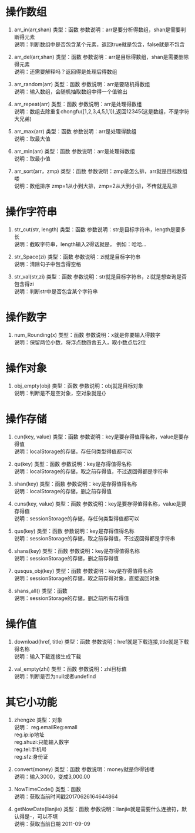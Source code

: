# 操作数组
1. arr_in(arr,shan) 类型：函数        参数说明：arr是要分析得数组，shan是需要判断得元素  
    说明：判断数组中是否包含某个元素，返回true就是包含，false就是不包含

2. arr_del(arr,shan) 类型：函数        参数说明：arr是目标得数组，shan是需要删除得元素  
    说明：还需要解释吗？返回得是处理后得数组

3. arr_random(arr) 类型：函数        参数说明：arr是要随机得数组  
    说明：输入数组，会随机抽取数组中得一个值输出

4. arr_repeat(arr) 类型：函数        参数说明：arr是处理得数组  
    说明：数组去除重复chongfu([1,2,3,4,5,1,1]),返回12345(这是数组，不是字符大兄弟)

5. arr_max(arr) 类型：函数        参数说明：arr是处理得数组  
    说明：取最大值

6. arr_min(arr) 类型：函数        参数说明：arr是处理得数组  
    说明：取最小值

7. arr_sort(arr，zmp) 类型：函数        参数说明：zmp是怎么排，arr就是目标数组喽  
    说明：数组排序 zmp=1从小到大排，zmp=2从大到小排，不传就是乱排

# 操作字符串
1. str_cut(str, length) 类型：函数        参数说明：str是目标字符串，length是要多长  
    说明：截取字符串，length输入2得话就是，  例如：哈哈...

2. str_Space(zi) 类型：函数        参数说明：zi就是目标字符串  
    说明：清除句子中包含得空格
    
3. str_val(str,zi) 类型：函数        参数说明：str就是目标字符串，zi就是想查询是否包含得zi  
    说明：判断str中是否包含某个字符串

# 操作数字
1. num_Rounding(x) 类型：函数        参数说明：x就是你要输入得数字  
    说明：保留两位小数，将浮点数四舍五入，取小数点后2位

# 操作对象
1. obj_empty(obj) 类型：函数        参数说明：obj就是目标对象  
    说明：判断是不是空对象，空对象就是{}  
    
# 操作存储
1. cun(key, value) 类型：函数        参数说明：key是要存得值得名称，value是要存得值  
    说明：localStorage的存储，存任何类型得值都可以

2. qu(key) 类型：函数        参数说明：key是存得值得名称  
    说明：localStorage的存储，取之前存得值，不过返回得都是字符串

3. shan(key) 类型：函数        参数说明：key是存得值得名称  
    说明：localStorage的存储，删之前存得值

4. cuns(key, value) 类型：函数        参数说明：key是要存得值得名称，value是要存得值  
    说明：sessionStorage的存储，存任何类型得值都可以

5. qus(key) 类型：函数        参数说明：key是存得值得名称  
    说明：sessionStorage的存储，取之前存得值，不过返回得都是字符串

6. shans(key) 类型：函数        参数说明：key是存得值得名称  
    说明：sessionStorage的存储，删之前存得值

7. qusqus_obj(key) 类型：函数        参数说明：key是存得值得名称  
    说明：sessionStorage的存储，取之前存得对象，直接返回对象

8. shans_all() 类型：函数  
    说明：sessionStorage的存储，删之前所有存得值
    
# 操作值
1. download(href, title) 类型：函数        参数说明：href就是下载连接,title就是下载得名称  
    说明：输入下载连接生成下载

2. val_empty(zhi) 类型：函数        参数说明：zhi目标值  
    说明：判断是否为null或者undefind
    
# 其它小功能
1. zhengze 类型：对象  
    说明：
        reg.emailReg:emall  
        reg.ip:ip地址  
        reg.shuzi:只能输入数字  
        reg.tel:手机号  
        reg.sfz:身份证  


2. convert(money) 类型：函数        参数说明：money就是你得钱喽  
    说明：输入3000，变成3,000.00

3. NowTimeCode() 类型：函数  
    说明：获取当前时间戳20170626164644864

4. getNowDate(lianjie) 类型：函数   参数说明：lianjie就是需要什么连接符，默认得是-，可以不填  
    说明：获取当前日期 2011-09-09






